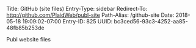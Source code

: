Title: GitHub (site files)
Entry-Type: sidebar
Redirect-To: http://github.com/PlaidWeb/publ-site
Path-Alias: /github-site
Date: 2018-05-18 19:09:02-07:00
Entry-ID: 825
UUID: bc3ced56-93c3-4252-aa85-48fb85b253de

Publ website files

